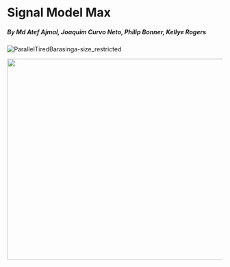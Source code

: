 # Signal Model Max
##### By Md Atef Ajmal, Joaquim Curvo Neto, Philip Bonner, Kellye Rogers
![ParallelTiredBarasinga-size_restricted](https://user-images.githubusercontent.com/62320593/96394137-432dc280-118f-11eb-80e1-32cc104453f2.gif)

<p align="center">
<img src="https://user-images.githubusercontent.com/62320593/96394137-432dc280-118f-11eb-80e1-32cc104453f2.gif" width="800" height="470"/>
</p>
